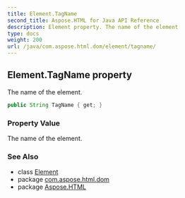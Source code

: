 ```yaml
---
title: Element.TagName
second_title: Aspose.HTML for Java API Reference
description: Element property. The name of the element
type: docs
weight: 200
url: /java/com.aspose.html.dom/element/tagname/
---
```

## Element.TagName property

The name of the element.

```java
public String TagName { get; }
```

### Property Value

The name of the element.

### See Also

* class [Element](../)
* package [com.aspose.html.dom](../../../com.aspose.html.dom/)
* package [Aspose.HTML](../../../)

